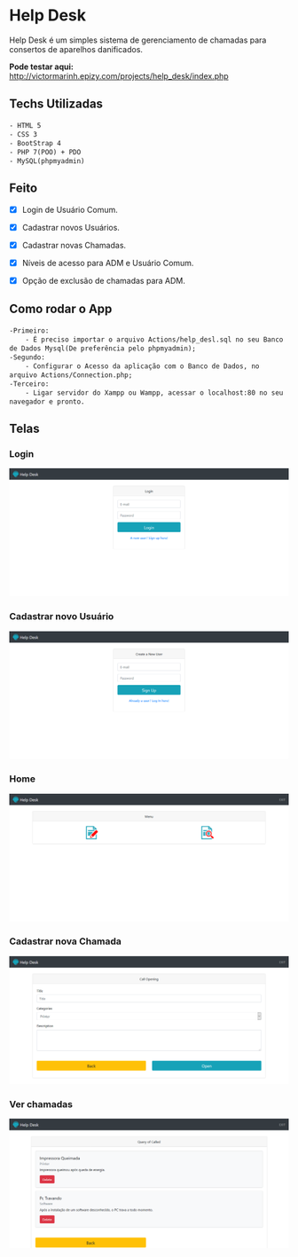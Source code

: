 # Help Desk #

Help Desk é um simples sistema de gerenciamento de chamadas para consertos de aparelhos danificados.

<strong>Pode testar aqui:</strong> http://victormarinh.epizy.com/projects/help_desk/index.php

## Techs Utilizadas ##
	- HTML 5
	- CSS 3
	- BootStrap 4
    - PHP 7(POO) + PDO
	- MySQL(phpmyadmin)

## Feito ##

- [X] Login de Usuário Comum.
- [X] Cadastrar novos Usuários.
- [X] Cadastrar novas Chamadas.
- [X] Níveis de acesso para ADM e Usuário Comum.
- [X] Opção de exclusão de chamadas para ADM.


## Como rodar o App ##

	-Primeiro:
		- É preciso importar o arquivo Actions/help_desl.sql no seu Banco de Dados Mysql(De preferência pelo phpmyadmin);
	-Segundo:
		- Configurar o Acesso da aplicação com o Banco de Dados, no arquivo Actions/Connection.php;
	-Terceiro:
		- Ligar servidor do Xampp ou Wampp, acessar o localhost:80 no seu navegador e pronto.

## Telas ##

### Login ###
![Screenshot](./Assets/screens/login.png)
### Cadastrar novo Usuário ###
![Screenshot](./Assets/screens/create-user.png)
### Home ###
![Screenshot](./Assets/screens/home.png)
### Cadastrar nova Chamada ###
![Screenshot](./Assets/screens/open-call.png)
### Ver chamadas ###
![Screenshot](./Assets/screens/calls.png)